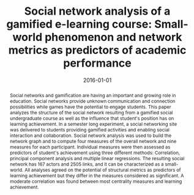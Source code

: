 ﻿---
title: "Social network analysis of a gamified e-learning course: Small-world phenomenon and network metrics as predictors of academic performance"
date: 2016-01-01
publishDate: 2019-09-12T10:01:27.039566Z
authors: ["Luis De-Marcos", "Eva García-López", "Antonio García-Cabot", "José Amelio Medina-Merodio", "Adrián Domínguez", "José Javier Martínez-Herráiz", "Teresa Díez-Folledo"]
publication_types: ["2"]
abstract: "Social networks and gamification are having an important and growing role in education. Social networks provide unknown communication and connection possibilities while games have the potential to engage students. This paper analyzes the structure of the social network resulting from a gamified social undergraduate course as well as the influence that student's position has on learning achievement. In a semester long experiment, a social networking site was delivered to students providing gamified activities and enabling social interaction and collaboration. Social network analysis was used to build the network graph and to compute four measures of the overall network and nine measures for each participant. Individual measures were then assessed as predictors of student's achievement using three different methods: Correlation, principal component analysis and multiple linear regressions. The resulting social network has 167 actors and 2505 links, and it can be characterized as a small-world. All analyses agreed on the potential of structural metrics as predictors of learning achievement but they differ in the measures considered as significant. A moderate correlation was found between most centrality measures and learning achievement."
featured: false
publication: "*Computers in Human Behavior*"
tags: ["E-learning", "Gamification", "Small-world", "Social network", "Social network analysis (SNA)"]
doi: "10.1016/j.chb.2016.02.052"
---

